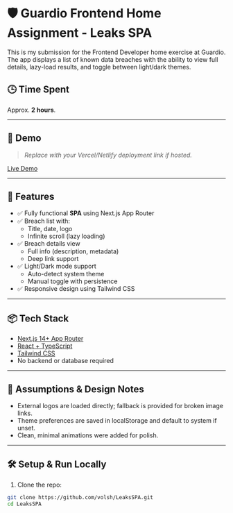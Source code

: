# 🛡️ Guardio Frontend Home Assignment - Leaks SPA

This is my submission for the Frontend Developer home exercise at Guardio.  
The app displays a list of known data breaches with the ability to view full details, lazy-load results, and toggle between light/dark themes.

## 🕒 Time Spent

Approx. **2 hours**.

---

## 🚀 Demo

> _Replace with your Vercel/Netlify deployment link if hosted._

[Live Demo](https://your-demo-url.com)

---

## 🧠 Features

- ✅ Fully functional **SPA** using Next.js App Router
- ✅ Breach list with:
  - Title, date, logo
  - Infinite scroll (lazy loading)
- ✅ Breach details view
  - Full info (description, metadata)
  - Deep link support
- ✅ Light/Dark mode support
  - Auto-detect system theme
  - Manual toggle with persistence
- ✅ Responsive design using Tailwind CSS

---

## 📦 Tech Stack

- [Next.js 14+ App Router](https://nextjs.org/docs/app)
- [React + TypeScript](https://www.typescriptlang.org/)
- [Tailwind CSS](https://tailwindcss.com/)
- No backend or database required

---

## 🧼 Assumptions & Design Notes

- External logos are loaded directly; fallback is provided for broken image links.
- Theme preferences are saved in localStorage and default to system if unset.
- Clean, minimal animations were added for polish.

---

## 🛠️ Setup & Run Locally

1. Clone the repo:

```bash
git clone https://github.com/volsh/LeaksSPA.git
cd LeaksSPA
```
